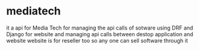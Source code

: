# mediatech
it a api for Media Tech for managing the api calls of sotware 
using DRF and Django for website and managing api calls between destop application and website
website is for reseller too so any one can sell software through it 
